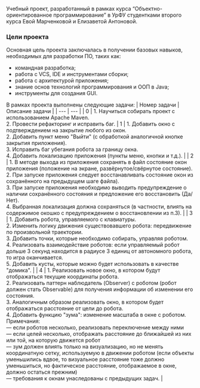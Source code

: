 Учебный проект, разработанный в рамках курса “Объектно-ориентированное программирование” в УрФУ студентками второго курса Евой Марченковой и Елизаветой Антоновой. 

### Цели проекта

Основная цель проекта заключалась в получении базовых навыков, необходимых для разработки ПО, таких как:

- командная разработка;
- работа с VCS, IDE и инструментами сборки;
- работа с архитектурой приложения;
- знание основ технологий программирования и ООП в Java;
- инструменты для создания GUI.

В рамках проекта выполнены следующие задачи:
| Номер задачи | Описание задачи |
| --- | --- |
| 0 | 1. Научиться собирать проект с использованием Apache Maven.<br>2. Провести рефакторинг и исправить баг. 
| 1 | 1. Добавить окно с подтверждением на закрытие любого из окон.<br>2. Добавить пункт меню "Выйти" (с обработкой аналогичной кнопке закрытия приложения).<br>3. Исправить баг убегания робота за границу окна.<br>4. Добавить локализацию приложения (пункты меню, кнопки и т.д.). |
| 2 | 1. В методе выхода из приложения сохранять в файл состояние окон приложения (положение на экране, развёрнутое/свёрнутое состояние).<br>2. При запуске приложения следует восстанавливать состояние окон из сохранённого на предыдущем шаге файла).<br>3. При запуске приложения необходимо выводить предупреждение о наличии сохранённого состояния и предложение его восстановить (Да/Нет).<br>4. Выбранная локализация должна сохраняться (в частности, влиять на содержимое окошко с предупреждением о восстановлении из п.3). |
| 3 | 1. Добавить робота, управляемого с клавиатуры.<br>2. Изменить логику движения существовавшего робота: передвижение по произвольной траектории.<br>3. Добавить точки, которые необходимо собирать, управляя роботом.<br>4. Реализовать взаимодействие роботов: если управляемый робот дольше 3 секунд находится в радиусе 3 единиц от автономного робота, то игра оканчивается.<br>5. Добавить кусты, которые можно будет использовать в качестве "домика". |
| 4 | 1. Реализовать новое окно, в котором будут отображаться текущие координаты робота.<br>2. Реализовать паттерн наблюдатель (Observer) с роботом (робот должен стать Observable) для получения информации об изменении его состояния.<br>3. Аналогичным образом реализовать окно, в котором будет отображаться расстояние от цели до робота.<br>4. Добавить функцию "зума": изменение масштаба в окне с роботом.<br>Примечания:<br>— если роботов несколько, реализовать переключение между ними<br>— если целей несколько, отображать расстояние до ближайшей из них или той, на которую движется робот<br>— зум должен влиять только на визуализацию, но не менять координатную сетку, используемую в движении роботом (если объекты уменьшились вдвое, то визуальное расстояние тоже должно уменьшиться, но фактическое расстояние, отображаемое в окне, должно остаться прежним)<br>— требования к окнам унаследованы с предыдущих задач. |
